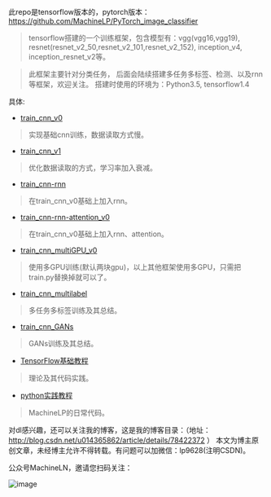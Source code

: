此repo是tensorflow版本的，pytorch版本：https://github.com/MachineLP/PyTorch_image_classifier 

> tensorflow搭建的一个训练框架，包含模型有：vgg(vgg16,vgg19), resnet(resnet_v2_50,resnet_v2_101,resnet_v2_152), inception_v4, inception_resnet_v2等。

> 此框架主要针对分类任务， 后面会陆续搭建多任务多标签、检测、以及rnn等框架，欢迎关注。
搭建时使用的环境为：Python3.5, tensorflow1.4

具体:

- [train_cnn_v0](https://github.com/MachineLP/train_arch/tree/master/train_cnn_v0)
> 实现基础cnn训练，数据读取方式慢。

- [train_cnn_v1](https://github.com/MachineLP/train_arch/tree/master/train_cnn_v1)
> 优化数据读取的方式，学习率加入衰减。

- [train_cnn-rnn](https://github.com/MachineLP/train_cnn-rnn)
> 在train_cnn_v0基础上加入rnn。

- [train_cnn-rnn-attention_v0](https://github.com/MachineLP/train_cnn-rnn-attention)
> 在train_cnn_v0基础上加入rnn、attention。

- [train_cnn_multiGPU_v0](https://github.com/MachineLP/train_arch/tree/master/train_cnn_multiGPU_v0)
> 使用多GPU训练(默认两块gpu)，以上其他框架使用多GPU，只需把train.py替换掉就可以了。

- [train_cnn_multilabel](https://github.com/MachineLP/train_arch/tree/master/train_cnn_multilabel)
> 多任务多标签训练及其总结。

- [train_cnn_GANs](https://github.com/MachineLP/train_cnn_GANs)
> GANs训练及其总结。

- [TensorFlow基础教程](https://github.com/MachineLP/Tensorflow-)
> 理论及其代码实践。

- [python实践教程](https://github.com/MachineLP/py_workSpace)
> MachineLP的日常代码。


对dl感兴趣，还可以关注我的博客，这是我的博客目录：（地址： http://blog.csdn.net/u014365862/article/details/78422372 ）
本文为博主原创文章，未经博主允许不得转载。有问题可以加微信：lp9628(注明CSDN)。

公众号MachineLN，邀请您扫码关注： 

![image](http://upload-images.jianshu.io/upload_images/4618424-3ef1722341ba72d2?imageMogr2/auto-orient/strip%7CimageView2/2/w/1240) 
